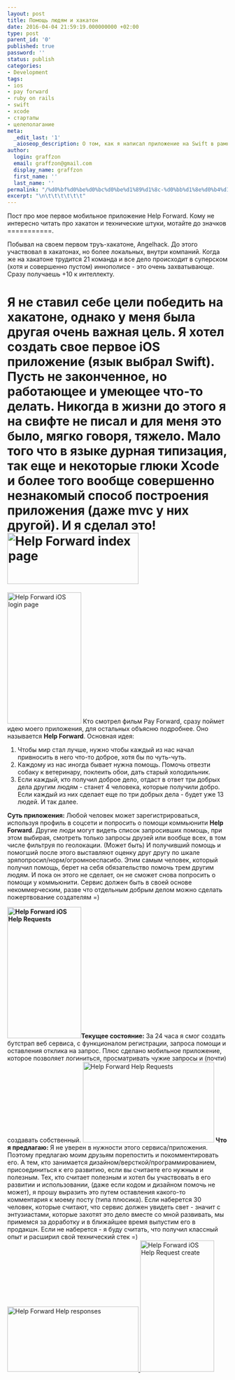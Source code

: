 ```yaml
---
layout: post
title: Помощь людям и хакатон
date: 2016-04-04 21:59:19.000000000 +02:00
type: post
parent_id: '0'
published: true
password: ''
status: publish
categories:
- Development
tags:
- ios
- pay forward
- ruby on rails
- swift
- xcode
- стартапы
- целеполагание
meta:
  _edit_last: '1'
  _aioseop_description: О том, как я написал приложение на Swift в рамках хакатона
author:
  login: graffzon
  email: graffzon@gmail.com
  display_name: graffzon
  first_name: ''
  last_name: ''
permalink: "/%d0%bf%d0%be%d0%bc%d0%be%d1%89%d1%8c-%d0%bb%d1%8e%d0%b4%d1%8f%d0%bc-%d0%b8-%d1%85%d0%b0%d0%ba%d0%b0%d1%82%d0%be%d0%bd/"
excerpt: "\n\t\t\t\t\t\t"
---
```


Пост про мое первое мобильное приложение Help Forward.
Кому не интересно читать про хакатон и технические штуки, мотайте до значков ===========.

Побывал на своем первом труъ-хакатоне, Angelhack. До этого участвовал в хакатонах, но более локальных, внутри компаний. Когда же на хакатоне трудится 21 команда и все дело происходит в суперском (хотя и совершенно пустом) иннополисе - это очень захватывающе. Сразу получаешь +10 к интеллекту.
<!--more-->
Я не ставил себе цели победить на хакатоне, однако у меня была другая очень важная цель. Я хотел создать свое первое iOS приложение (язык выбрал Swift). Пусть не законченное, но работающее и умеющее что-то делать. Никогда в жизни до этого я на свифте не писал и для меня это было, мягко говоря, тяжело. Мало того что в языке дурная типизация, так еще и некоторые глюки Xcode и более того вообще совершенно незнакомый способ построения приложения (даже mvc у них другой). И я сделал это!
<a href="https://zonovme-assets.s3.eu-central-1.amazonaws.com/uploads/2016/04/Снимок-экрана-2016-04-04-в-21.44.17.png" target="_blank" rel="noopener"><img class="aligncenter wp-image-293 size-medium" src="{{ site.baseurl }}/assets/2016/04/%D0%A1%D0%BD%D0%B8%D0%BC%D0%BE%D0%BA-%D1%8D%D0%BA%D1%80%D0%B0%D0%BD%D0%B0-2016-04-04-%D0%B2-21.44.17-300x117.png" alt="Help Forward index page" width="300" height="117" /></a>
===========
<a href="https://zonovme-assets.s3.eu-central-1.amazonaws.com/uploads/2016/04/Simulator-Screen-Shot-4-апр.-2016-г.-21.46.15.png" target="_blank" rel="noopener"><img class="alignright wp-image-296 size-medium" src="{{ site.baseurl }}/assets/2016/04/Simulator-Screen-Shot-4-%D0%B0%D0%BF%D1%80.-2016-%D0%B3.-21.46.15-169x300.png" alt="Help Forward iOS login page" width="169" height="300" /></a>
Кто смотрел фильм Pay Forward, сразу поймет идею моего приложения, для остальных объясню подробнее. Оно называется <b>Help Forward</b>.
Основная идея:
<ol>
<li>Чтобы мир стал лучше, нужно чтобы каждый из нас начал привносить в него что-то доброе, хотя бы по чуть-чуть.</li>
<li>Каждому из нас иногда бывает нужна помощь. Помочь отвезти собаку к ветеринару, поклеить обои, дать старый холодильник.</li>
<li>Если каждый, кто получил доброе дело, отдаст в ответ три добрых дела другим людям - станет 4 человека, которые получили добро. Если каждый из них сделает еще по три добрых дела - будет уже 13 людей. И так далее.</li>
</ol>
<strong>Суть приложения:</strong>
Любой человек может зарегистрироваться, используя профиль в соцсети и попросить о помощи коммьюнити <strong>Help Forward</strong>. Другие люди могут видеть список запросивших помощь, при этом выбирая, смотреть только запросы друзей или вообще всех, в том числе фильтруя по геолокации. (Может быть) И получивший помощь и помогший после этого выставляют оценку друг другу по шкале зряпопросил/норм/огромноеспасибо. Этим самым человек, который получил помощь, берет на себя обязательство помочь трем другим людям. И пока он этого не сделает, он не сможет снова попросить о помощи у коммьюнити.
Сервис должен быть в своей основе некоммерческим, разве что отдельным добрым делом можно сделать пожертвование создателям =)

<strong><a href="https://zonovme-assets.s3.eu-central-1.amazonaws.com/uploads/2016/04/Simulator-Screen-Shot-4-апр.-2016-г.-21.46.25.png" target="_blank" rel="noopener"><img class="alignleft wp-image-297 size-medium" src="{{ site.baseurl }}/assets/2016/04/Simulator-Screen-Shot-4-%D0%B0%D0%BF%D1%80.-2016-%D0%B3.-21.46.25-169x300.png" alt="Help Forward iOS Help Requests" width="169" height="300" /></a>Текущее состояние:</strong>
За 24 часа я смог создать бутстрап веб сервиса, с функционалом регистрации, запроса помощи и оставления отклика на запрос. Плюс сделано мобильное приложение, которое позволяет логиниться, просматривать чужие запросы и (почти) создавать собственный.
<a href="https://zonovme-assets.s3.eu-central-1.amazonaws.com/uploads/2016/04/Снимок-экрана-2016-04-04-в-21.44.38.png" target="_blank" rel="noopener"><img class="alignright wp-image-294 size-medium" src="{{ site.baseurl }}/assets/2016/04/%D0%A1%D0%BD%D0%B8%D0%BC%D0%BE%D0%BA-%D1%8D%D0%BA%D1%80%D0%B0%D0%BD%D0%B0-2016-04-04-%D0%B2-21.44.38-300x184.png" alt="Help Forward Help Requests" width="300" height="184" /></a>
<strong>Что я предлагаю:</strong>
Я не уверен в нужности этого сервиса/приложения. Поэтому предлагаю моим друзьям порепостить и покомментировать его. А тем, кто занимается дизайном/версткой/программированием, присоединиться к его развитию, если вы считаете его нужным и полезным. Тех, кто считает полезным и хотел бы участвовать в его развитии и использовании, (даже если кодом и дизайном помочь не может), я прошу выразить это путем оставления какого-то комментария к моему посту (типа плюсика). Если наберется 30 человек, которые считают, что сервис должен увидеть свет - значит с энтузиастами, которые захотят это дело вместе со мной развивать, мы примемся за доработку и в ближайшее время выпустим его в продакшн. Если не наберется - я буду считать, что получил классный опыт и расширил свой технический стек =)
<a href="https://zonovme-assets.s3.eu-central-1.amazonaws.com/uploads/2016/04/Снимок-экрана-2016-04-04-в-21.44.17.png">
</a> <a href="https://zonovme-assets.s3.eu-central-1.amazonaws.com/uploads/2016/04/Снимок-экрана-2016-04-04-в-21.44.38.png">
</a> <a href="https://zonovme-assets.s3.eu-central-1.amazonaws.com/uploads/2016/04/Снимок-экрана-2016-04-04-в-21.44.53.png">
</a><a href="https://zonovme-assets.s3.eu-central-1.amazonaws.com/uploads/2016/04/Снимок-экрана-2016-04-04-в-21.44.53.png" target="_blank" rel="noopener"><img class="aligncenter wp-image-295 size-medium" src="{{ site.baseurl }}/assets/2016/04/%D0%A1%D0%BD%D0%B8%D0%BC%D0%BE%D0%BA-%D1%8D%D0%BA%D1%80%D0%B0%D0%BD%D0%B0-2016-04-04-%D0%B2-21.44.53-300x149.png" alt="Help Forward Help responses" width="300" height="149" /></a><a href="https://zonovme-assets.s3.eu-central-1.amazonaws.com/uploads/2016/04/Simulator-Screen-Shot-4-апр.-2016-г.-21.46.25.png">
</a> <a href="https://zonovme-assets.s3.eu-central-1.amazonaws.com/uploads/2016/04/Simulator-Screen-Shot-4-апр.-2016-г.-21.46.30.png" target="_blank" rel="noopener"><img class="aligncenter wp-image-298 size-medium" src="{{ site.baseurl }}/assets/2016/04/Simulator-Screen-Shot-4-%D0%B0%D0%BF%D1%80.-2016-%D0%B3.-21.46.30-169x300.png" alt="Help Forward iOS Help Request create" width="169" height="300" /></a>
